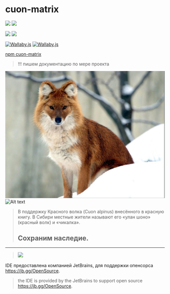 # cuon-matrix

![](https://img.shields.io/npm/v/cuon-matrix.svg)
![](https://img.shields.io/npm/dt/cuon-matrix.svg)

![](https://img.shields.io/github/commit-activity/m/bad4iz/cuon-matrix.svg)
![](https://img.shields.io/github/last-commit/bad4iz/cuon-matrix.svg)

[![Wallaby.js](https://img.shields.io/badge/wallaby.js-configured-green.svg)](https://wallabyjs.com)
[![Wallaby.js](https://img.shields.io/badge/wallaby.js-powered-blue.svg)](https://wallabyjs.com/oss/)

[npm cuon-matrix](https://www.npmjs.com/package/cuon-matrix)



> !!! пишем документацию по мере проекта

![сuon_alpinus.jpg](/cuon_alpinus.jpg "Cuon alpinus" )
![Alt text](https://github.com/bad4iz/cuon-matrix/ )
> В поддержку Красного волка (Cuon alpinus) внесённого в красную книгу.
> В Сибири местные жители называют его «улан шоно» (красный волк) и «чикалка».
> ## Сохраним наследие.
-------------------------------------------------------
> ![](https://newreleases.io/icon/github/JetBrains)

 IDE предоставлена компанией JetBrains, для поддержки опенсорса  https://jb.gg/OpenSource.
> the IDE is provided by the JetBrains to support open source https://jb.gg/OpenSource.


